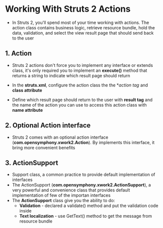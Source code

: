# Working With Struts 2 Actions
* In Struts 2, you'll spend most of your time working with actions. The action class contains business logic, retrieve resource bundle, hold the data, validation, and select the view result page that should send back to the user

## 1. Action
* Struts 2 actions don't force you to implement any interface or extends class, it's only required you to implement an **execute()** method that returns a string to indicate which result page should return

* In the **struts.xml**, configure the action class the the **action tag* and **class attribute**
* Define which result page should return to the user with **result tag** and the name of the action you can use to access this action class with **name attribute**

## 2. Optional Action interface
* Struts 2 comes with an optional action interface (**com.opensymphony.xwork2.Action**). By implements this interface, it bring more convenient benefits

## 3. ActionSupport
* Support class, a common practice to provide default implementation of interfaces
* The ActionSupport (**com.opensymphony.xwork2.ActionSupport**), a very powerful and convenience class that provides default implementation of few of the importan interfaces
* The **ActionSupport** class give you the ability to do:
	* **Validation** - declared a validate() method and put the validation code inside
	* **Text localization** - use GetText() method to get the message from resource bundle